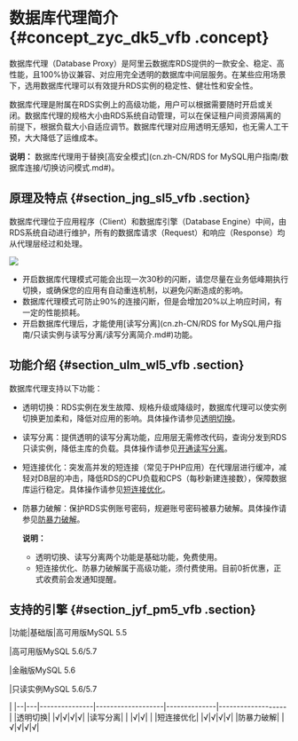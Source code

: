 # 数据库代理简介 {#concept_zyc_dk5_vfb .concept}

数据库代理（Database Proxy）是阿里云数据库RDS提供的一款安全、稳定、高性能，且100%协议兼容、对应用完全透明的数据库中间层服务。在某些应用场景下，选用数据库代理可以有效提升RDS实例的稳定性、健壮性和安全性。

数据库代理是附属在RDS实例上的高级功能，用户可以根据需要随时开启或关闭。数据库代理的规格大小由RDS系统自动管理，可以在保证租户间资源隔离的前提下，根据负载大小自适应调节。数据库代理对应用透明无感知，也无需人工干预，大大降低了运维成本。

**说明：** 数据库代理用于替换[高安全模式](cn.zh-CN/RDS for MySQL用户指南/数据库连接/切换访问模式.md#)。

## 原理及特点 {#section_jng_sl5_vfb .section}

数据库代理位于应用程序（Client）和数据库引擎（Database Engine）中间，由RDS系统自动进行维护，所有的数据库请求（Request）和响应（Response）均从代理层经过和处理。

![](http://static-aliyun-doc.oss-cn-hangzhou.aliyuncs.com/assets/img/64387/154501075132299_zh-CN.png)

-   开启数据库代理模式可能会出现一次30秒的闪断，请您尽量在业务低峰期执行切换，或确保您的应用有自动重连机制，以避免闪断造成的影响。
-   数据库代理模式可防止90%的连接闪断，但是会增加20%以上响应时间，有一定的性能损耗。
-   开启数据库代理后，才能使用[读写分离](cn.zh-CN/RDS for MySQL用户指南/只读实例与读写分离/读写分离简介.md#)功能。

## 功能介绍 {#section_ulm_wl5_vfb .section}

数据库代理支持以下功能：

-   透明切换：RDS实例在发生故障、规格升级或降级时，数据库代理可以使实例切换更加柔和，降低对应用的影响。具体操作请参见[透明切换](https://help.aliyun.com/document_detail/72254.html?spm=a2c4g.11186623.2.17.17cf116c0GMfc3)。
-   读写分离：提供透明的读写分离功能，应用层无需修改代码，查询分发到RDS只读实例，降低主库的负载。具体操作请参见[开通读写分离](https://help.aliyun.com/document_detail/51070.html?spm=a2c4g.11186623.2.18.17cf116c0GMfc3)。
-   短连接优化：突发高并发的短连接（常见于PHP应用）在代理层进行缓冲，减轻对DB层的冲击，降低RDS的CPU负载和CPS（每秒新建连接数），保障数据库运行稳定。具体操作请参见[短连接优化](https://help.aliyun.com/document_detail/72255.html?spm=a2c4g.11186623.2.19.17cf116c0GMfc3)。
-   防暴力破解：保护RDS实例账号密码，规避账号密码被暴力破解。具体操作请参见[防暴力破解](https://help.aliyun.com/document_detail/72288.html?spm=a2c4g.11186623.2.20.17cf116c0GMfc3)。

    **说明：** 

    -   透明切换、读写分离两个功能是基础功能，免费使用。
    -   短连接优化、防暴力破解属于高级功能，须付费使用。目前0折优惠，正式收费前会发通知提醒。

## 支持的引擎 {#section_jyf_pm5_vfb .section}

|功能|基础版|高可用版MySQL 5.5

|高可用版MySQL 5.6/5.7

|金融版MySQL 5.6

|只读实例MySQL 5.6/5.7

|
|--|---|---------------|-------------------|--------------|-------------------|
|透明切换| |√|√|√|√|
|读写分离| | |√|√| |
|短连接优化| |√|√|√|√|
|防暴力破解| |√|√|√|√|

